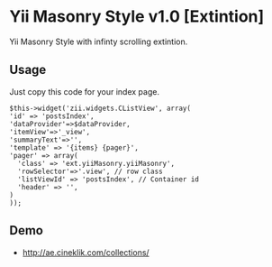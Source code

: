 Yii Masonry Style v1.0 [Extintion]
==========

Yii Masonry Style with infinty scrolling extintion.


Usage
------

Just copy this code for your index page.

    $this->widget('zii.widgets.CListView', array(
    'id' => 'postsIndex',
    'dataProvider'=>$dataProvider,
    'itemView'=>'_view',
    'summaryText'=>'',
    'template' => '{items} {pager}',
    'pager' => array(
      'class' => 'ext.yiiMasonry.yiiMasonry', 
      'rowSelector'=>'.view', // row class
      'listViewId' => 'postsIndex', // Container id
      'header' => '',
    )
    ));
    
Demo
----
- http://ae.cineklik.com/collections/
